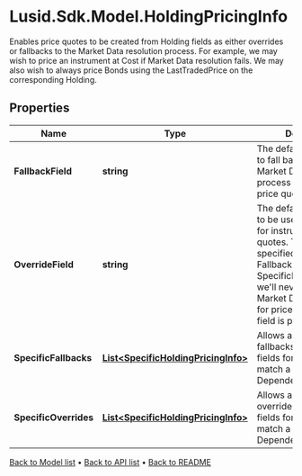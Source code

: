 # Lusid.Sdk.Model.HoldingPricingInfo
Enables price quotes to be created from Holding fields as either overrides or fallbacks to the Market Data  resolution process. For example, we may wish to price an instrument at Cost if Market Data resolution fails.  We may also wish to always price Bonds using the LastTradedPrice on the corresponding Holding.

## Properties

Name | Type | Description | Notes
------------ | ------------- | ------------- | -------------
**FallbackField** | **string** | The default Holding field to fall back on if the Market Data resolution process fails to find a price quote. | [optional] 
**OverrideField** | **string** | The default Holding field to be used as an override for instrument price quotes. This cannot be specified  along with a FallbackField or any SpecificFallbacks, since we&#39;ll never attempt Market Data resolution  for price quotes if this field is populated. | [optional] 
**SpecificFallbacks** | [**List&lt;SpecificHoldingPricingInfo&gt;**](SpecificHoldingPricingInfo.md) | Allows a user to specify fallbacks using Holding fields for sources that match a particular DependencySourceFilter. | [optional] 
**SpecificOverrides** | [**List&lt;SpecificHoldingPricingInfo&gt;**](SpecificHoldingPricingInfo.md) | Allows a user to specify overrides using Holding fields for sources that match a particular DependencySourceFilter. | [optional] 

[Back to Model list](../README.md#documentation-for-models) &#8226; [Back to API list](../README.md#documentation-for-api-endpoints) &#8226; [Back to README](../README.md)

